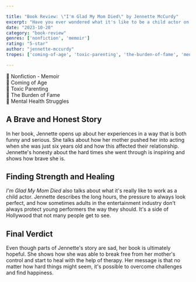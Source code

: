 ```yaml
---

title: "Book Review: \"I'm Glad My Mom Died\" by Jennette McCurdy"
excerpt: "Have you ever wondered what it's like to be a child actor on a popular TV show? The book gives readers an inside look at the challenges Jennette McCurdy faced while growing up in the spotlight."
date: "2023-10-20"
category: "book-review"
genres: ['nonfiction', 'memoir']
rating: "5-star"
author: "jennette-mccurdy"
tropes: ['coming-of-age', 'toxic-parenting', 'the-burden-of-fame', 'mental-health-struggles']

---
```



📍 Nonfiction - Memoir  
📍 Coming of Age  
📍 Toxic Parenting  
📍 The Burden of Fame  
📍 Mental Health Struggles  
  

## A Brave and Honest Story
In her book, Jennette opens up about her experiences in a way that is both funny and serious. She talks about how her mother pushed her into acting when she was just six years old and how this affected their relationship. Jennette's honesty about the hard times she went through is inspiring and shows how brave she is.


## Finding Strength and Healing
*I'm Glad My Mom Died* also talks about what it's really like to work as a child actor. Jennette describes the long hours, the pressure to always look perfect, and how sometimes adults in the entertainment industry don't always protect young performers the way they should. It's a side of Hollywood that not many people get to see.


## Final Verdict
Even though parts of Jennette's story are sad, her book is ultimately hopeful. She shows how she was able to break free from her mother's control and start to heal with the help of therapy. Her message is that no matter how hard things might seem, it's possible to overcome challenges and find happiness.
